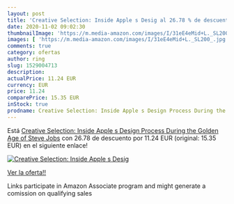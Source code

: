 ```yaml
---
layout: post
title: 'Creative Selection: Inside Apple s Desig al 26.78 % de descuento'
date: 2020-11-02 09:02:30
thumbnailImage: 'https://m.media-amazon.com/images/I/31eE4eMid+L._SL200_.jpg'
images: [ 'https://m.media-amazon.com/images/I/31eE4eMid+L._SL200_.jpg' ]
comments: true
category: ofertas
author: ring
slug: 1529004713
description:
actualPrice: 11.24 EUR
currency: EUR
price: 11.24
comparePrice: 15.35 EUR
inStock: true
prodname: Creative Selection: Inside Apple s Design Process During the Golden Age of Steve Jobs
---
```


Está [Creative Selection: Inside Apple s Design Process During the Golden Age of Steve Jobs](https://www.amazon.es/dp/1529004713/?tag=tolees-21) con 26.78 de descuento por 11.24 EUR (original: 15.35 EUR) en el siguiente enlace!

[![Creative Selection: Inside Apple s Desig](https://m.media-amazon.com/images/I/31eE4eMid+L._SL200_.jpg)](https://www.amazon.es/dp/1529004713/?tag=tolees-21)

[Ver la oferta!!](https://www.amazon.es/dp/1529004713/?tag=tolees-21)

Links participate in Amazon Associate program and might generate a comission on qualifying sales


